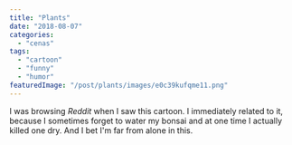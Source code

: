 ```yaml
---
title: "Plants"
date: "2018-08-07"
categories: 
  - "cenas"
tags: 
  - "cartoon"
  - "funny"
  - "humor"
featuredImage: "/post/plants/images/e0c39kufqme11.png"
---
```


I was browsing _Reddit_ when I saw this cartoon. I immediately related to it, because I sometimes forget to water my bonsai and at one time I actually killed one dry. And I bet I'm far from alone in this.
